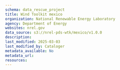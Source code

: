 ```yaml
---
schema: data_rescue_project 
title: Wind Toolkit mexico
organization: National Renewable Energy Laboratory
agency: Department of Energy
websites: nrel.gov
data_source: s3://nrel-pds-wtk/mexico/v1.0.0
description: 
last_modified: 2025-03-03
last_modified_by: Cataloger
metadata_available: No
metadata_url: 
resources:
---
```

